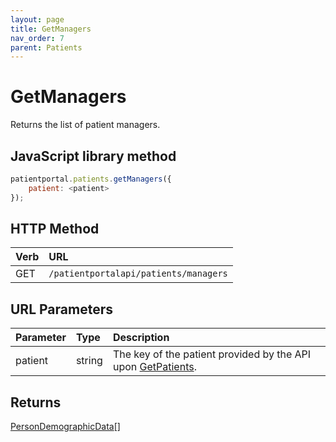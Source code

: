 ```yaml
---
layout: page
title: GetManagers
nav_order: 7
parent: Patients
---
```


# GetManagers

Returns the list of patient managers.

## JavaScript library method

```javascript
patientportal.patients.getManagers({
    patient: <patient>
});
```

## HTTP Method

| Verb | URL                                               |
|:-----|:--------------------------------------------------|
| GET | `/patientportalapi/patients/managers` |

## URL Parameters

| Parameter | Type   | Description                                                 |
|:----------|:-------|:------------------------------------------------------------|
| patient | string | The key of the patient provided by the API upon [GetPatients](../patients/getpatients). |

## Returns

[PersonDemographicData](../objects-and-data-types/persondemographicdata)[]

